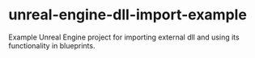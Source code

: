 # unreal-engine-dll-import-example
Example Unreal Engine project for importing external dll and using its functionality in blueprints.
